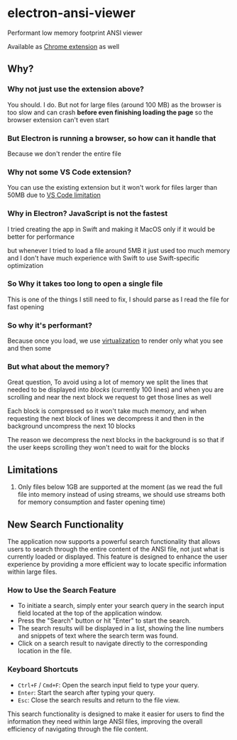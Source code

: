 # electron-ansi-viewer
Performant low memory footprint ANSI viewer

Available as [Chrome extension](https://chromewebstore.google.com/detail/colorize-ansi/hjohibofdldajbdngfdieklopkjhplck) as well


## Why?

### Why not just use the extension above?
You should. I do. But not for large files (around 100 MB) as the browser is too slow and can crash **before even finishing loading the page** so the browser extension can't even start

### But Electron is running a browser, so how can it handle that
Because we don't render the entire file

### Why not some VS Code extension?
You can use the existing extension but it won't work for files larger than 50MB due to [VS Code limitation](https://github.com/microsoft/vscode/issues/32118)

### Why in Electron? JavaScript is not the fastest
I tried creating the app in Swift and making it MacOS only if it would be better for performance

but whenever I tried to load a file around 5MB it just used too much memory and I don't have much experience with Swift to use Swift-specific optimization

### So Why it takes too long to open a single file
This is one of the things I still need to fix, I should parse as I read the file for fast opening 

### So why it's performant?
Because once you load, we use [virtualization](https://www.kirupa.com/hodgepodge/ui_virtualization.htm) to render only what you see and then some

### But what about the memory?
Great question, To avoid using a lot of memory we split the lines that needed to be displayed into _blocks_ (currently 100 lines)
and when you are scrolling and near the next block we request to get those lines as well

Each block is compressed so it won't take much memory, and when requesting the next block of lines we decompress it and then in the background uncompress the next 10 blocks

The reason we decompress the next blocks in the background is so that if the user keeps scrolling they won't need to wait for the blocks

## Limitations
1. Only files below 1GB are supported at the moment (as we read the full file into memory instead of using streams, we should use streams both for memory consumption and faster opening time)

## New Search Functionality
The application now supports a powerful search functionality that allows users to search through the entire content of the ANSI file, not just what is currently loaded or displayed. This feature is designed to enhance the user experience by providing a more efficient way to locate specific information within large files.

### How to Use the Search Feature
- To initiate a search, simply enter your search query in the search input field located at the top of the application window.
- Press the "Search" button or hit "Enter" to start the search.
- The search results will be displayed in a list, showing the line numbers and snippets of text where the search term was found.
- Click on a search result to navigate directly to the corresponding location in the file.

### Keyboard Shortcuts
- `Ctrl+F` / `Cmd+F`: Open the search input field to type your query.
- `Enter`: Start the search after typing your query.
- `Esc`: Close the search results and return to the file view.

This search functionality is designed to make it easier for users to find the information they need within large ANSI files, improving the overall efficiency of navigating through the file content.
